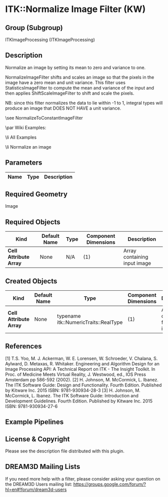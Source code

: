 # ITK::Normalize Image Filter (KW) 


## Group (Subgroup) ##

ITKImageProcessing (ITKImageProcessing)

## Description ##

Normalize an image by setting its mean to zero and variance to one.

NormalizeImageFilter shifts and scales an image so that the pixels in the image have a zero mean and unit variance. This filter uses StatisticsImageFilter to compute the mean and variance of the input and then applies ShiftScaleImageFilter to shift and scale the pixels.

NB: since this filter normalizes the data to lie within -1 to 1, integral types will produce an image that DOES NOT HAVE a unit variance.

\see NormalizeToConstantImageFilter

\par Wiki Examples:

\li All Examples

\li Normalize an image

## Parameters ##

| Name | Type | Description |
|------|------|-------------|


## Required Geometry ##

Image

## Required Objects ##

| Kind | Default Name | Type | Component Dimensions | Description |
|------|--------------|------|----------------------|-------------|
| **Cell Attribute Array** | None | N/A | (1)  | Array containing input image

## Created Objects ##

| Kind | Default Name | Type | Component Dimensions | Description |
|------|--------------|------|----------------------|-------------|
| **Cell Attribute Array** | None | typename itk::NumericTraits<typename InputImageType::PixelType>::RealType | (1)  | Array containing filtered image

## References ##

[1] T.S. Yoo, M. J. Ackerman, W. E. Lorensen, W. Schroeder, V. Chalana, S. Aylward, D. Metaxas, R. Whitaker. Engineering and Algorithm Design for an Image Processing API: A Technical Report on ITK - The Insight Toolkit. In Proc. of Medicine Meets Virtual Reality, J. Westwood, ed., IOS Press Amsterdam pp 586-592 (2002). 
[2] H. Johnson, M. McCormick, L. Ibanez. The ITK Software Guide: Design and Functionality. Fourth Edition. Published by Kitware Inc. 2015 ISBN: 9781-930934-28-3
[3] H. Johnson, M. McCormick, L. Ibanez. The ITK Software Guide: Introduction and Development Guidelines. Fourth Edition. Published by Kitware Inc. 2015 ISBN: 9781-930934-27-6

## Example Pipelines ##



## License & Copyright ##

Please see the description file distributed with this plugin.

## DREAM3D Mailing Lists ##

If you need more help with a filter, please consider asking your question on the DREAM3D Users mailing list:
https://groups.google.com/forum/?hl=en#!forum/dream3d-users
